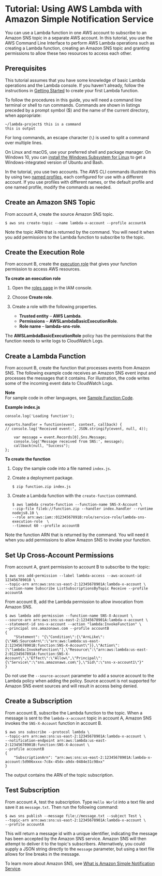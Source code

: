 # Tutorial: Using AWS Lambda with Amazon Simple Notification Service<a name="with-sns-example"></a>

You can use a Lambda function in one AWS account to subscribe to an Amazon SNS topic in a separate AWS account\. In this tutorial, you use the AWS Command Line Interface to perform AWS Lambda operations such as creating a Lambda function, creating an Amazon SNS topic and granting permissions to allow these two resources to access each other\. 

## Prerequisites<a name="with-sns-prepare"></a>

This tutorial assumes that you have some knowledge of basic Lambda operations and the Lambda console\. If you haven't already, follow the instructions in [Getting Started](getting-started.md) to create your first Lambda function\.

To follow the procedures in this guide, you will need a command line terminal or shell to run commands\. Commands are shown in listings preceded by a prompt symbol \($\) and the name of the current directory, when appropriate:

```
~/lambda-project$ this is a command
this is output
```

For long commands, an escape character \(`\`\) is used to split a command over multiple lines\.

On Linux and macOS, use your preferred shell and package manager\. On Windows 10, you can [install the Windows Subsystem for Linux](https://docs.microsoft.com/en-us/windows/wsl/install-win10) to get a Windows\-integrated version of Ubuntu and Bash\.

In the tutorial, you use two accounts\. The AWS CLI commands illustrate this by using two [named profiles](https://docs.aws.amazon.com/cli/latest/userguide/cli-multiple-profiles.html), each configured for use with a different account\. If you use profiles with different names, or the default profile and one named profile, modify the commands as needed\.

## Create an Amazon SNS Topic<a name="with-sns-create-topic"></a>

From account A, create the source Amazon SNS topic\.

```
$ aws sns create-topic --name lambda-x-account --profile accountA
```

Note the topic ARN that is returned by the command\. You will need it when you add permissions to the Lambda function to subscribe to the topic\.

## Create the Execution Role<a name="with-sns-example-create-iam-role"></a>

From account B, create the [execution role](intro-permission-model.md#lambda-intro-execution-role) that gives your function permission to access AWS resources\.

**To create an execution role**

1. Open the [roles page](https://console.aws.amazon.com/iam/home#/roles) in the IAM console\.

1. Choose **Create role**\.

1. Create a role with the following properties\.
   + **Trusted entity** – **AWS Lambda**\.
   + **Permissions** – **AWSLambdaBasicExecutionRole**\.
   + **Role name** – **lambda\-sns\-role**\.

The **AWSLambdaBasicExecutionRole** policy has the permissions that the function needs to write logs to CloudWatch Logs\.

## Create a Lambda Function<a name="with-sns-example-create-test-function"></a>

From account B, create the function that processes events from Amazon SNS\. The following example code receives an Amazon SNS event input and processes the messages that it contains\. For illustration, the code writes some of the incoming event data to CloudWatch Logs\.

**Note**  
For sample code in other languages, see [Sample Function Code](with-sns-create-package.md)\.

**Example index\.js**  

```
console.log('Loading function');
 
exports.handler = function(event, context, callback) {
// console.log('Received event:', JSON.stringify(event, null, 4));
 
    var message = event.Records[0].Sns.Message;
    console.log('Message received from SNS:', message); 
    callback(null, "Success");
};
```

**To create the function**

1. Copy the sample code into a file named `index.js`\.

1. Create a deployment package\.

   ```
   $ zip function.zip index.js
   ```

1. Create a Lambda function with the `create-function` command\.

   ```
   $ aws lambda create-function --function-name SNS-X-Account \
   --zip-file fileb://function.zip --handler index.handler --runtime nodejs8.10 \
   --role arn:aws:iam::01234567891B:role/service-role/lambda-sns-execution-role  \ 
   --timeout 60 --profile accountB
   ```

Note the function ARN that is returned by the command\. You will need it when you add permissions to allow Amazon SNS to invoke your function\.

## Set Up Cross\-Account Permissions<a name="with-sns-create-x-account-permissions"></a>

From account A, grant permission to account B to subscribe to the topic:

```
$ aws sns add-permission --label lambda-access --aws-account-id 12345678901B \
--topic-arn arn:aws:sns:us-east-2:12345678901A:lambda-x-account \
--action-name Subscribe ListSubscriptionsByTopic Receive --profile accountA
```

From account B, add the Lambda permission to allow invocation from Amazon SNS\.

```
$ aws lambda add-permission --function-name SNS-X-Account \
--source-arn arn:aws:sns:us-east-2:12345678901A:lambda-x-account \
--statement-id sns-x-account --action "lambda:InvokeFunction" \
--principal sns.amazonaws.com --profile accountB
{
    "Statement": "{\"Condition\":{\"ArnLike\":{\"AWS:SourceArn\":\"arn:aws:lambda:us-east-2:12345678901B:function:SNS-X-Account\"}},\"Action\":[\"lambda:InvokeFunction\"],\"Resource\":\"arn:aws:lambda:us-east-2:01234567891A:function:SNS-X-Account\",\"Effect\":\"Allow\",\"Principal\":{\"Service\":\"sns.amazonaws.com\"},\"Sid\":\"sns-x-account1\"}"
}
```

Do not use the `--source-account` parameter to add a source account to the Lambda policy when adding the policy\. Source account is not supported for Amazon SNS event sources and will result in access being denied\.

## Create a Subscription<a name="with-sns-create-supscription"></a>

From account B, subscribe the Lambda function to the topic\. When a message is sent to the `lambda-x-account` topic in account A, Amazon SNS invokes the `SNS-X-Account` function in account B\.

```
$ aws sns subscribe --protocol lambda \
--topic-arn arn:aws:sns:us-east-2:12345678901A:lambda-x-account \
--notification-endpoint arn:aws:lambda:us-east-2:12345678901B:function:SNS-X-Account \
--profile accountB
{
    "SubscriptionArn": "arn:aws:sns:us-east-2:12345678901A:lambda-x-account:5d906xxxx-7c8x-45dx-a9dx-0484e31c98xx"
}
```

The output contains the ARN of the topic subscription\.

## Test Subscription<a name="with-sns-create-test"></a>

From account A, test the subscription\. Type `Hello World` into a text file and save it as `message.txt`\. Then run the following command: 

```
$ aws sns publish --message file://message.txt --subject Test \
--topic-arn arn:aws:sns:us-east-2:12345678901A:lambda-x-account \
--profile accountA
```

This will return a message id with a unique identifier, indicating the message has been accepted by the Amazon SNS service\. Amazon SNS will then attempt to deliver it to the topic's subscribers\. Alternatively, you could supply a JSON string directly to the `message` parameter, but using a text file allows for line breaks in the message\.

To learn more about Amazon SNS, see [What is Amazon Simple Notification Service](https://docs.aws.amazon.com/sns/latest/dg/)\.